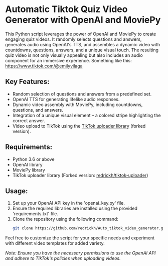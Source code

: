 # Automatic Tiktok Quiz Video Generator with OpenAI and MoviePy

This Python script leverages the power of OpenAI and MoviePy to create engaging quiz videos. It randomly selects questions and answers, generates audio using OpenAI's TTS, and assembles a dynamic video with countdowns, questions, answers, and a unique visual touch. The resulting quiz video is not only visually appealing but also includes an audio component for an immersive experience.
Something like this: https://www.tiktok.com/@emilyvilaga

## Key Features:
- Random selection of questions and answers from a predefined set.
- OpenAI TTS for generating lifelike audio responses.
- Dynamic video assembly with MoviePy, including countdowns, questions, and answers.
- Integration of a unique visual element – a colored stripe highlighting the correct answer.
- Video upload to TikTok using the [TikTok uploader library](https://github.com/redrickh/tiktok-uploader) (forked version).

## Requirements:
- Python 3.6 or above
- OpenAI library
- MoviePy library
- TikTok uploader library (Forked version: [redrickh/tiktok-uploader](https://github.com/redrickh/tiktok-uploader))

## Usage:
1. Set up your OpenAI API key in the 'openai_key.py' file.
2. Ensure the required libraries are installed using the provided 'requirements.txt' file.
3. Clone the repository using the following command:
   ```bash
   git clone https://github.com/redrickh/Auto_tiktok_video_generator.git

Feel free to customize the script for your specific needs and experiment with different video templates for added variety.

*Note: Ensure you have the necessary permissions to use the OpenAI API and adhere to TikTok's policies when uploading videos.*

